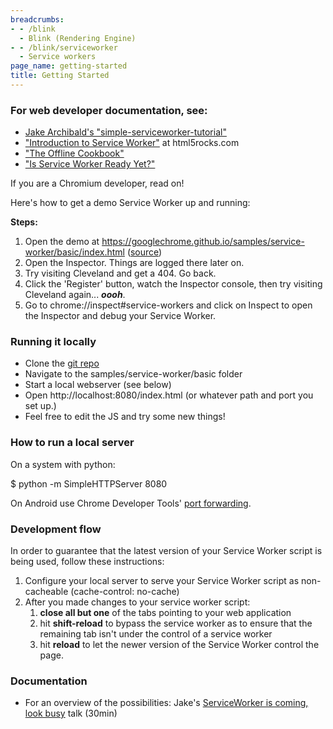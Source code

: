 ```yaml
---
breadcrumbs:
- - /blink
  - Blink (Rendering Engine)
- - /blink/serviceworker
  - Service workers
page_name: getting-started
title: Getting Started
---
```


### For web developer documentation, see:

*   [Jake Archibald's
            "simple-serviceworker-tutorial"](https://github.com/jakearchibald/simple-serviceworker-tutorial)
*   ["Introduction to Service
            Worker"](http://www.html5rocks.com/en/tutorials/service-worker/introduction/)
            at html5rocks.com
*   ["The Offline
            Cookbook"](http://jakearchibald.com/2014/offline-cookbook/)
*   ["Is Service Worker Ready
            Yet?"](https://jakearchibald.github.io/isserviceworkerready/)

If you are a Chromium developer, read on!

Here's how to get a demo Service Worker up and running:

**Steps:**

1.  Open the demo at
            <https://googlechrome.github.io/samples/service-worker/basic/index.html>
            ([source](https://github.com/GoogleChrome/samples))
2.  Open the Inspector. Things are logged there later on.
3.  Try visiting Cleveland and get a 404. Go back.
4.  Click the 'Register' button, watch the Inspector console, then try
            visiting Cleveland again... ***oooh***.
5.  Go to chrome://inspect#service-workers and click on Inspect to open
            the Inspector and debug your Service Worker.

### Running it locally

*   Clone the [git repo](https://github.com/GoogleChrome/samples)
*   Navigate to the samples/service-worker/basic folder
*   Start a local webserver (see below)
*   Open http://localhost:8080/index.html (or whatever path and port you
            set up.)
*   Feel free to edit the JS and try some new things!

### How to run a local server

On a system with python:

$ python -m SimpleHTTPServer 8080

On Android use Chrome Developer Tools' [port
forwarding](https://developer.chrome.com/devtools/docs/remote-debugging#enable-reverse-port-forwarding).

### Development flow

In order to guarantee that the latest version of your Service Worker script is
being used, follow these instructions:

1.  Configure your local server to serve your Service Worker script as
            non-cacheable (cache-control: no-cache)
2.  After you made changes to your service worker script:
    1.  **close all but one** of the tabs pointing to your web
                application
    2.  hit **shift-reload** to bypass the service worker as to ensure
                that the remaining tab isn't under the control of a service
                worker
    3.  hit **reload** to let the newer version of the Service Worker
                control the page.

### Documentation

*   For an overview of the possibilities: Jake's [ServiceWorker is
            coming, look busy](https://www.youtube.com/watch?v=SmZ9XcTpMS4) talk
            (30min)